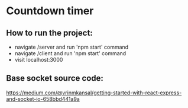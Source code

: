 # Countdown timer

## How to run the project:
- navigate /server and run 'npm start' command
- navigate /client and run 'npm start' command
- visit localhost:3000

## Base socket source code:
https://medium.com/@vrinmkansal/getting-started-with-react-express-and-socket-io-658bbd441a9a

